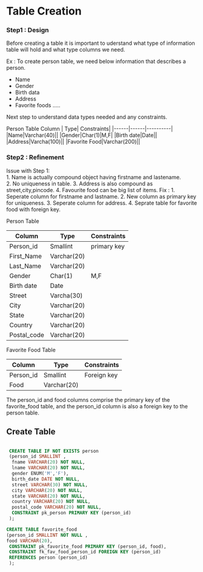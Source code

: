 # Table Creation

### Step1 : Design

Before creating a table it is important to uderstand what type of information table will hold and what type columns we need.

Ex : To create person table, we need below information that describes a person.
* Name
* Gender
* Birth data
* Address
* Favorite foods .....

Next step to understand data types needed and any constraints.

Person Table
Column | Type| Constraints|
|------|------|----------|
|Name|Varchar(40)||
|Gender|Char(1)|M,F|
|Birth date|Date||
|Address|Varcha(100)||
|Favorite Food|Varchar(200)||


### Step2 :  Refinement

Issue with Step 1:  
      1. Name is actually compound object having firstname and lastename.    
      2. No uniqueness in table.
      3. Address is also compound as street,city,pincode.
      4. Favourite food can be big list of items.
Fix :
      1. Seperate column for firstname and lastname.
      2. New column as primary key for uniqueness.
      3. Seperate column for address.
      4. Seprate table for favorite food with foreign key.

Person Table   

  |Column | Type| Constraints|
  |------|------|----------|
  |Person_id|Smallint| primary key
  |First_Name|Varchar(20)||
  |Last_Name|Varchar(20)||
  |Gender|Char(1)|M,F|
  |Birth date|Date||
  |Street|Varcha(30)||
  |City|Varchar(20)||
  |State|Varchar(20)||
  |Country|Varchar(20)||
  |Postal_code|Varchar(20)||

Favorite Food Table

 |Column | Type| Constraints|
  |------|------|----------|
  |Person_id|Smallint| Foreign key
  |Food|Varchar(20)||

The person_id and food columns comprise the primary key of the favorite_food table, and the person_id column is also a foreign key to the person table.

## Create Table 

``` SQL

 CREATE TABLE IF NOT EXISTS person
 (person_id SMALLINT ,
  fname VARCHAR(20) NOT NULL,
  lname VARCHAR(20) NOT NULL,
  gender ENUM('M','F'),
  birth_date DATE NOT NULL,
  street VARCHAR(30) NOT NULL,
  city VARCHAR(20) NOT NULL,
  state VARCHAR(20) NOT NULL,
  country VARCHAR(20) NOT NULL,
  postal_code VARCHAR(20) NOT NULL,
  CONSTRAINT pk_person PRIMARY KEY (person_id)
 );

CREATE TABLE favorite_food
(person_id SMALLINT NOT NULL ,
food VARCHAR(20),
 CONSTRAINT pk_favorite_food PRIMARY KEY (person_id, food),
 CONSTRAINT fk_fav_food_person_id FOREIGN KEY (person_id)
 REFERENCES person (person_id)
 );

```
